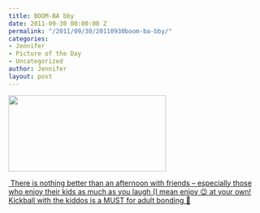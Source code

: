 ```yaml
---
title: BOOM-BA bby
date: 2011-09-30 00:00:00 Z
permalink: "/2011/09/30/20110930boom-ba-bby/"
categories:
- Jennifer
- Picture of the Day
- Uncategorized
author: Jennifer
layout: post
---
```


[<img title="IMG_0929" height="150" alt="" width="310" class="alignnone size-thumbnail wp-image-1104" src="/teamelam/assets/images/BOOM-BA-bby/1317391410000-missing.jpg" />](http://www.flickr.com/photos/jenniferandJennifers_photos/sets/72157627665283575/)

[ ](http://www.flickr.com/photos/jenniferandJennifers_photos/sets/72157627665283575/)[There is nothing better than an afternoon with friends &#8211; especially those who enjoy their kids as much as you laugh (I mean enjoy 😉 at your own! Kickball with the kiddos is a MUST for adult bonding 🙂](http://www.flickr.com/photos/jenniferandJennifers_photos/sets/72157627665283575/)
